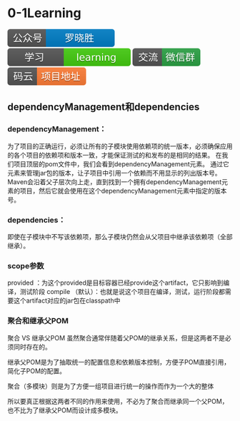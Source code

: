 # 0-1Learning

![alt text](../../static/common/svg/luoxiaosheng.svg "公众号")
![alt text](../../static/common/svg/luoxiaosheng_learning.svg "学习")
![alt text](../../static/common/svg/luoxiaosheng_wechat.svg "微信")
![alt text](../../static/common/svg/luoxiaosheng_gitee.svg "码云")

## dependencyManagement和dependencies

### dependencyManagement：
为了项目的正确运行，必须让所有的子模块使用依赖项的统一版本，必须确保应用的各个项目的依赖项和版本一致，才能保证测试的和发布的是相同的结果。
在我们项目顶层的pom文件中，我们会看到dependencyManagement元素。
通过它元素来管理jar包的版本，让子项目中引用一个依赖而不用显示的列出版本号。
Maven会沿着父子层次向上走，直到找到一个拥有dependencyManagement元素的项目，然后它就会使用在这个dependencyManagement元素中指定的版本号。


### dependencies：
即使在子模块中不写该依赖项，那么子模块仍然会从父项目中继承该依赖项（全部继承）。


### scope参数
<scope>provided</scope> ：为这个provided是目标容器已经provide这个artifact，它只影响到编译，测试阶段
<scope>compile</scope> （默认）：也就是说这个项目在编译，测试，运行阶段都需要这个artifact对应的jar包在classpath中


### 聚合和继承父POM
聚合 VS 继承父POM
虽然聚合通常伴随着父POM的继承关系，但是这两者不是必须同时存在的。

继承父POM是为了抽取统一的配置信息和依赖版本控制，方便子POM直接引用，简化子POM的配置。

聚合（多模块）则是为了方便一组项目进行统一的操作而作为一个大的整体

所以要真正根据这两者不同的作用来使用，不必为了聚合而继承同一个父POM，也不比为了继承父POM而设计成多模块。



